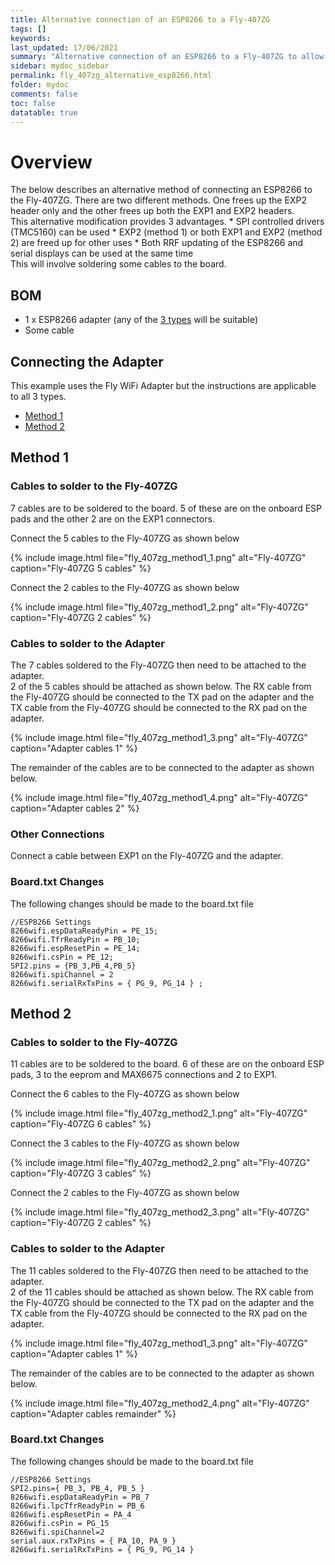 ```yaml
---
title: Alternative connection of an ESP8266 to a Fly-407ZG
tags: []
keywords: 
last_updated: 17/06/2021
summary: "Alternative connection of an ESP8266 to a Fly-407ZG to allow SPI controlled drivers to be installed"
sidebar: mydoc_sidebar
permalink: fly_407zg_alternative_esp8266.html
folder: mydoc
comments: false
toc: false
datatable: true 
---
```


# Overview

The below describes an alternative method of connecting an ESP8266 to the Fly-407ZG.
There are two different methods. One frees up the EXP2 header only and the other frees up both the EXP1 and EXP2 headers.  
This alternative modification provides 3 advantages.
    * SPI controlled drivers (TMC5160) can be used
    * EXP2 (method 1) or both EXP1 and EXP2 (method 2) are freed up for other uses
    * Both RRF updating of the ESP8266 and serial displays can be used at the same time  
This will involve soldering some cables to the board.  
  
## BOM

* 1 x ESP8266 adapter (any of the [3 types](/adapters_esp8266.html) will be suitable)
* Some cable

## Connecting the Adapter

This example uses the Fly WiFi Adapter but the instructions are applicable to all 3 types.  

<ul id="profileTabs" class="nav nav-tabs">
    <li class="active"><a class="noCrossRef" href="#method1" data-toggle="tab">Method 1</a></li>
    <li><a class="noCrossRef" href="#method2" data-toggle="tab">Method 2</a></li>
    </ul>
  <div class="tab-content">
<div role="tabpanel" class="tab-pane active" id="method1" markdown="1">

## Method 1

### Cables to solder to the Fly-407ZG

7 cables are to be soldered to the board. 5 of these are on the onboard ESP pads and the other 2 are on the EXP1 connectors.  

Connect the 5 cables to the Fly-407ZG as shown below

{% include image.html file="fly_407zg_method1_1.png" alt="Fly-407ZG" caption="Fly-407ZG 5 cables" %}

Connect the 2 cables to the Fly-407ZG as shown below

{% include image.html file="fly_407zg_method1_2.png" alt="Fly-407ZG" caption="Fly-407ZG 2 cables" %}

### Cables to solder to the Adapter

The 7 cables soldered to the Fly-407ZG then need to be attached to the adapter.  
2 of the 5 cables should be attached as shown below. The RX cable from the Fly-407ZG should be connected to the TX pad on the adapter and the TX cable from the Fly-407ZG should be connected to the RX pad on the adapter.  

{% include image.html file="fly_407zg_method1_3.png" alt="Fly-407ZG" caption="Adapter cables 1" %}

The remainder of the cables are to be connected to the adapter as shown below.  

{% include image.html file="fly_407zg_method1_4.png" alt="Fly-407ZG" caption="Adapter cables 2" %}

### Other Connections

Connect a cable between EXP1 on the Fly-407ZG and the adapter.  

### Board.txt Changes

The following changes should be made to the board.txt file

```
//ESP8266 Settings
8266wifi.espDataReadyPin = PE_15;
8266wifi.TfrReadyPin = PB_10;
8266wifi.espResetPin = PE_14;
8266wifi.csPin = PE_12;
SPI2.pins = {PB_3,PB_4,PB_5}
8266wifi.spiChannel = 2
8266wifi.serialRxTxPins = { PG_9, PG_14 } ;
```

</div>

<div role="tabpanel" class="tab-pane" id="method2" markdown="1">

## Method 2

### Cables to solder to the Fly-407ZG

11 cables are to be soldered to the board. 6 of these are on the onboard ESP pads, 3 to the eeprom and MAX6675 connections and 2 to EXP1.  

Connect the 6 cables to the Fly-407ZG as shown below

{% include image.html file="fly_407zg_method2_1.png" alt="Fly-407ZG" caption="Fly-407ZG 6 cables" %}

Connect the 3 cables to the Fly-407ZG as shown below

{% include image.html file="fly_407zg_method2_2.png" alt="Fly-407ZG" caption="Fly-407ZG 3 cables" %}

Connect the 2 cables to the Fly-407ZG as shown below

{% include image.html file="fly_407zg_method2_3.png" alt="Fly-407ZG" caption="Fly-407ZG 2 cables" %}

### Cables to solder to the Adapter

The 11 cables soldered to the Fly-407ZG then need to be attached to the adapter.  
2 of the 11 cables should be attached as shown below. The RX cable from the Fly-407ZG should be connected to the TX pad on the adapter and the TX cable from the Fly-407ZG should be connected to the RX pad on the adapter.  

{% include image.html file="fly_407zg_method1_3.png" alt="Fly-407ZG" caption="Adapter cables 1" %}

The remainder of the cables are to be connected to the adapter as shown below.  

{% include image.html file="fly_407zg_method2_4.png" alt="Fly-407ZG" caption="Adapter cables remainder" %}

### Board.txt Changes

The following changes should be made to the board.txt file

```
//ESP8266 Settings
SPI2.pins={ PB_3, PB_4, PB_5 }
8266wifi.espDataReadyPin = PB_7
8266wifi.lpcTfrReadyPin = PB_6
8266wifi.espResetPin = PA_4
8266wifi.csPin = PG_15
8266wifi.spiChannel=2
serial.aux.rxTxPins = { PA_10, PA_9 }
8266wifi.serialRxTxPins = { PG_9, PG_14 }
```

</div>

</div>